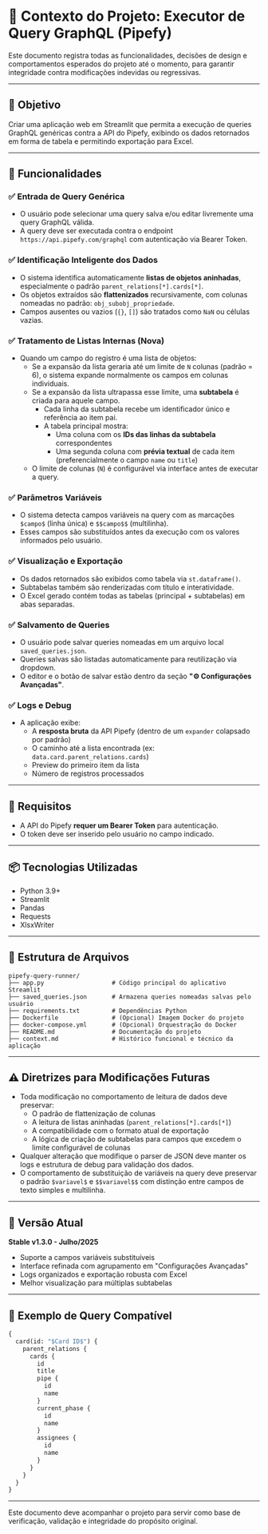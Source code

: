 # 📄 Contexto do Projeto: Executor de Query GraphQL (Pipefy)

Este documento registra todas as funcionalidades, decisões de design e comportamentos esperados do projeto até o momento, para garantir integridade contra modificações indevidas ou regressivas.

---

## 📌 Objetivo
Criar uma aplicação web em Streamlit que permita a execução de queries GraphQL genéricas contra a API do Pipefy, exibindo os dados retornados em forma de tabela e permitindo exportação para Excel.

---

## 🧠 Funcionalidades

### ✅ Entrada de Query Genérica
- O usuário pode selecionar uma query salva e/ou editar livremente uma query GraphQL válida.
- A query deve ser executada contra o endpoint `https://api.pipefy.com/graphql` com autenticação via Bearer Token.

### ✅ Identificação Inteligente dos Dados
- O sistema identifica automaticamente **listas de objetos aninhadas**, especialmente o padrão `parent_relations[*].cards[*]`.
- Os objetos extraídos são **flattenizados** recursivamente, com colunas nomeadas no padrão: `obj_subobj_propriedade`.
- Campos ausentes ou vazios (`{}`, `[]`) são tratados como `NaN` ou células vazias.

### ✅ Tratamento de Listas Internas (Nova)
- Quando um campo do registro é uma lista de objetos:
  - Se a expansão da lista geraria até um limite de `N` colunas (padrão = 6), o sistema expande normalmente os campos em colunas individuais.
  - Se a expansão da lista ultrapassa esse limite, uma **subtabela** é criada para aquele campo.
    - Cada linha da subtabela recebe um identificador único e referência ao item pai.
    - A tabela principal mostra:
      - Uma coluna com os **IDs das linhas da subtabela** correspondentes
      - Uma segunda coluna com **prévia textual** de cada item (preferencialmente o campo `name` ou `title`)
  - O limite de colunas (`N`) é configurável via interface antes de executar a query.

### ✅ Parâmetros Variáveis
- O sistema detecta campos variáveis na query com as marcações `$campo$` (linha única) e `$$campo$$` (multilinha).
- Esses campos são substituídos antes da execução com os valores informados pelo usuário.

### ✅ Visualização e Exportação
- Os dados retornados são exibidos como tabela via `st.dataframe()`.
- Subtabelas também são renderizadas com título e interatividade.
- O Excel gerado contém todas as tabelas (principal + subtabelas) em abas separadas.

### ✅ Salvamento de Queries
- O usuário pode salvar queries nomeadas em um arquivo local `saved_queries.json`.
- Queries salvas são listadas automaticamente para reutilização via dropdown.
- O editor e o botão de salvar estão dentro da seção **"⚙️ Configurações Avançadas"**.

### ✅ Logs e Debug
- A aplicação exibe:
  - A **resposta bruta** da API Pipefy (dentro de um `expander` colapsado por padrão)
  - O caminho até a lista encontrada (ex: `data.card.parent_relations.cards`)
  - Preview do primeiro item da lista
  - Número de registros processados

---

## 🔐 Requisitos
- A API do Pipefy **requer um Bearer Token** para autenticação.
- O token deve ser inserido pelo usuário no campo indicado.

---

## 📦 Tecnologias Utilizadas
- Python 3.9+
- Streamlit
- Pandas
- Requests
- XlsxWriter

---

## 📂 Estrutura de Arquivos
```
pipefy-query-runner/
├── app.py                   # Código principal do aplicativo Streamlit
├── saved_queries.json       # Armazena queries nomeadas salvas pelo usuário
├── requirements.txt         # Dependências Python
├── Dockerfile               # (Opcional) Imagem Docker do projeto
├── docker-compose.yml       # (Opcional) Orquestração do Docker
├── README.md                # Documentação do projeto
├── context.md               # Histórico funcional e técnico da aplicação
```

---

## ⚠️ Diretrizes para Modificações Futuras
- Toda modificação no comportamento de leitura de dados deve preservar:
  - O padrão de flattenização de colunas
  - A leitura de listas aninhadas (`parent_relations[*].cards[*]`)
  - A compatibilidade com o formato atual de exportação
  - A lógica de criação de subtabelas para campos que excedem o limite configurável de colunas
- Qualquer alteração que modifique o parser de JSON deve manter os logs e estrutura de debug para validação dos dados.
- O comportamento de substituição de variáveis na query deve preservar o padrão `$variavel$` e `$$variavel$$` com distinção entre campos de texto simples e multilinha.

---

## 📌 Versão Atual
**Stable v1.3.0 - Julho/2025**
- Suporte a campos variáveis substituíveis
- Interface refinada com agrupamento em "Configurações Avançadas"
- Logs organizados e exportação robusta com Excel
- Melhor visualização para múltiplas subtabelas

---

## 🧾 Exemplo de Query Compatível
```graphql
{
  card(id: "$Card ID$") {
    parent_relations {
      cards {
        id
        title
        pipe {
          id
          name
        }
        current_phase {
          id
          name
        }
        assignees {
          id
          name
        }
      }
    }
  }
}
```

---

Este documento deve acompanhar o projeto para servir como base de verificação, validação e integridade do propósito original.
